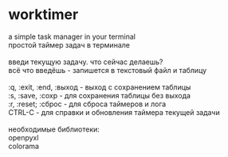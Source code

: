 # worktimer
a simple task manager in your terminal<br />
простой таймер задач в терминале<br /><br />
введи текущую задачу. что сейчас делаешь?<br />
всё что введёшь - запишется в текстовый файл и таблицу<br />
<br />:q, :exit, :end, :выход - выход с сохранением таблицы
<br />:s, :save, :сохр - для сохранения таблицы без выхода
<br />:r, :reset; :сброс - для сброса таймеров и лога
<br />CTRL-C - для справки и обновления таймера текущей задачи
<br />
<br />
необходимые библиотеки:<br />
openpyxl<br />
colorama 
